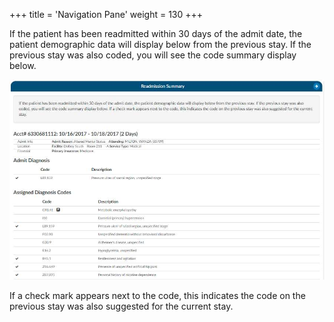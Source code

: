 +++
title = 'Navigation Pane'
weight = 130
+++

If the patient has been readmitted within 30 days of the admit date, the patient demographic data will
display below from the previous stay. If the previous stay was also coded, you will see the code
summary display below. 

![30 Day Readmit](image-205.jpg)

If a check mark appears next to the code, this indicates the code on the
previous stay was also suggested for the current stay.